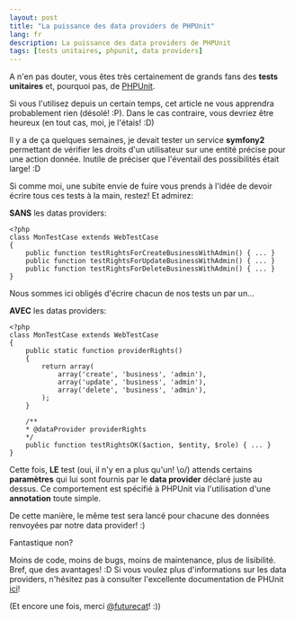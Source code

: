 ```yaml
---
layout: post
title: "La puissance des data providers de PHPUnit"
lang: fr
description: La puissance des data providers de PHPUnit
tags: [tests unitaires, phpunit, data providers]
---
```


A n'en pas douter, vous êtes très certainement de grands fans des **tests unitaires** et, pourquoi pas, de <a href="https://github.com/sebastianbergmann/phpunit/" title="PHPUnit official repository">PHPUnit</a>.

Si vous l'utilisez depuis un certain temps, cet article ne vous apprendra probablement rien (désolé! :P). Dans le cas contraire, vous devriez être heureux (en tout cas, moi, je l'étais! :D)

Il y a de ça quelques semaines, je devait tester un service **symfony2** permettant de vérifier les droits d'un utilisateur sur une entité précise pour une action donnée. Inutile de préciser que l'éventail des possibilités était large! :D

Si comme moi, une subite envie de fuire vous prends à l'idée de devoir écrire tous ces tests à la main, restez! Et admirez:

**SANS** les datas providers:

```language-php
<?php
class MonTestCase extends WebTestCase
{
    public function testRightsForCreateBusinessWithAdmin() { ... }
    public function testRightsForUpdateBusinessWithAdmin() { ... }
    public function testRightsForDeleteBusinessWithAdmin() { ... }
}
```

Nous sommes ici obligés d'écrire chacun de nos tests un par un...

**AVEC** les datas providers:

```language-php
<?php
class MonTestCase extends WebTestCase
{
    public static function providerRights()
    {
        return array(
            array('create', 'business', 'admin'),
            array('update', 'business', 'admin'),
            array('delete', 'business', 'admin'),
        );
    }

    /**
    * @dataProvider providerRights
    */
    public function testRightsOK($action, $entity, $role) { ... }
}
```

Cette fois, **LE** test (oui, il n'y en a plus qu'un! \o/) attends certains **paramètres** qui lui sont fournis par le **data provider** déclaré juste au dessus. Ce comportement est spécifié à PHPUnit via l'utilisation d'une **annotation** toute simple.

De cette manière, le même test sera lancé pour chacune des données renvoyées par notre data provider! :)

Fantastique non?

Moins de code, moins de bugs, moins de maintenance, plus de lisibilité. Bref, que des avantages! :D
Si vous voulez plus d'informations sur les data providers, n'hésitez pas à consulter l'excellente documentation de PHUnit <a href="http://www.phpunit.de/manual/3.5/en/writing-tests-for-phpunit.html#writing-tests-for-phpunit.data-providers" title="Documentation de PHPUnit: les data providers">ici</a>!

(Et encore une fois, merci <a href="http://twitter.com/#!/futurecat" title="@futurecat">@futurecat</a>! :))
